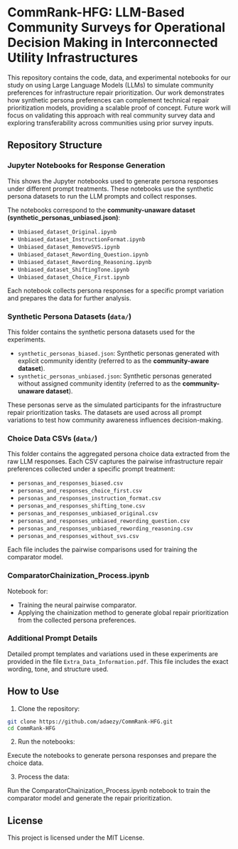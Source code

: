 # CommRank-HFG: LLM-Based Community Surveys for Operational Decision Making in Interconnected Utility Infrastructures

This repository contains the code, data, and experimental notebooks for our study on using Large Language Models (LLMs) to simulate community preferences for infrastructure repair prioritization. Our work demonstrates how synthetic persona preferences can complement technical repair prioritization models, providing a scalable proof of concept. Future work will focus on validating this approach with real community survey data and exploring transferability across communities using prior survey inputs.

## Repository Structure

### Jupyter Notebooks for Response Generation 
This shows the Jupyter notebooks used to generate persona responses under different prompt treatments. These notebooks use the synthetic persona datasets to run the LLM prompts and collect responses.

The notebooks correspond to the **community-unaware dataset (synthetic_personas_unbiased.json)**:
- `Unbiased_dataset_Original.ipynb`
- `Unbiased_dataset_InstructionFormat.ipynb`
- `Unbiased_dataset_RemoveSVS.ipynb`
- `Unbiased_dataset_Rewording_Question.ipynb`
- `Unbiased_dataset_Rewording_Reasoning.ipynb`
- `Unbiased_dataset_ShiftingTone.ipynb`
- `Unbiased_dataset_Choice_First.ipynb`

Each notebook collects persona responses for a specific prompt variation and prepares the data for further analysis.


### Synthetic Persona Datasets (`data/`)
This folder contains the synthetic persona datasets used for the experiments.

- `synthetic_personas_biased.json`: Synthetic personas generated with explicit community identity (referred to as the **community-aware dataset**).
- `synthetic_personas_unbiased.json`: Synthetic personas generated without assigned community identity (referred to as the **community-unaware dataset**).

These personas serve as the simulated participants for the infrastructure repair prioritization tasks. The datasets are used across all prompt variations to test how community awareness influences decision-making.


### Choice Data CSVs (`data/`)
This folder contains the aggregated persona choice data extracted from the raw LLM responses. Each CSV captures the pairwise infrastructure repair preferences collected under a specific prompt treatment:

- `personas_and_responses_biased.csv`
- `personas_and_responses_choice_first.csv`
- `personas_and_responses_instruction_format.csv`
- `personas_and_responses_shifting_tone.csv`
- `personas_and_responses_unbiased_original.csv`
- `personas_and_responses_unbiased_rewording_question.csv`
- `personas_and_responses_unbiased_rewording_reasoning.csv`
- `personas_and_responses_without_svs.csv`

Each file includes the pairwise comparisons used for training the comparator model.



### ComparatorChainization_Process.ipynb
Notebook for:
- Training the neural pairwise comparator.
- Applying the chainization method to generate global repair prioritization from the collected persona preferences.

### Additional Prompt Details
Detailed prompt templates and variations used in these experiments are provided in the file `Extra_Data_Information.pdf`. This file includes the exact wording, tone, and structure used.


## How to Use

1. Clone the repository:
```bash
git clone https://github.com/adaezy/CommRank-HFG.git
cd CommRank-HFG
```

2. Run the notebooks:
   
Execute the notebooks to generate persona responses and prepare the choice data.

3. Process the data:
   
Run the ComparatorChainization_Process.ipynb notebook to train the comparator model and generate the repair prioritization.


## License

This project is licensed under the MIT License.
